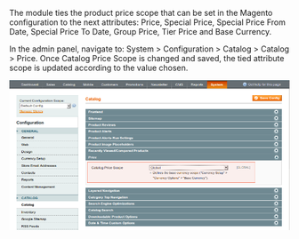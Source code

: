 The module ties the product price scope that can be set in the Magento configuration to the next attributes: Price, Special Price, Special Price From Date, Special Price To Date, Group Price, Tier Price and Base Currency.

In the admin panel, navigate to: System > Configuration > Catalog > Catalog > Price. Once Catalog Price Scope is changed and saved, the tied attribute scope is updated according to the value chosen.

![Product Base Currency Catalog Configuration](product-base-currency-configuration-catalog-price-scope.png)

